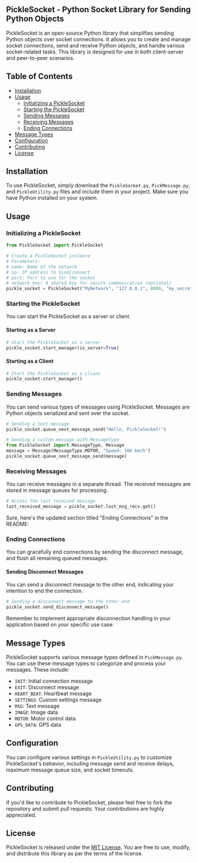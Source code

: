 ## PickleSocket - Python Socket Library for Sending Python Objects

PickleSocket is an open-source Python library that simplifies sending Python objects over socket connections. It allows you to create and manage socket connections, send and receive Python objects, and handle various socket-related tasks. This library is designed for use in both client-server and peer-to-peer scenarios.

## Table of Contents

- [Installation](#installation)
- [Usage](#usage)
  - [Initializing a PickleSocket](#initializing-a-picklesocket)
  - [Starting the PickleSocket](#starting-the-picklesocket)
  - [Sending Messages](#sending-messages)
  - [Receiving Messages](#receiving-messages)
  - [Ending Connections](#Ending-Connections)
- [Message Types](#message-types)
- [Configuration](#configuration)
- [Contributing](#contributing)
- [License](#license)

## Installation

To use PickleSocket, simply download the `PickleSocket.py`, `PickMessage.py`, and `PickleUtility.py` files and include them in your project. Make sure you have Python installed on your system.

## Usage

### Initializing a PickleSocket

```python
from PickleSocket import PickleSocket

# Create a PickleSocket instance
# Parameters:
# name: Name of the network
# ip: IP address to bind/connect
# port: Port to use for the socket
# network_key: A shared key for secure communication (optional)
pickle_socket = PickleSocket("MyNetwork", "127.0.0.1", 8080, "my_secret_key")
```

### Starting the PickleSocket

You can start the PickleSocket as a server or client.

#### Starting as a Server

```python
# Start the PickleSocket as a server
pickle_socket.start_manager(is_server=True)
```

#### Starting as a Client

```python
# Start the PickleSocket as a client
pickle_socket.start_manager()
```

### Sending Messages

You can send various types of messages using PickleSocket. Messages are Python objects serialized and sent over the socket.

```python
# Sending a text message
pickle_socket.queue_next_message_send("Hello, PickleSocket!")

# Sending a custom message with MessageType
from PickleSocket import MessageType, Message
message = Message(MessageType.MOTOR, "Speed: 100 km/h")
pickle_socket.queue_next_message_send(message)
```

### Receiving Messages

You can receive messages in a separate thread. The received messages are stored in message queues for processing.

```python
# Access the last received message
last_received_message = pickle_socket.last_msg_recv.get()
```

Sure, here's the updated section titled "Ending Connections" in the README:

### Ending Connections

You can gracefully end connections by sending the disconnect message, and flush all remaining queued messages.

#### Sending Disconnect Messages

You can send a disconnect message to the other end, indicating your intention to end the connection.

```python
# Sending a disconnect message to the other end
pickle_socket.send_disconnect_message()
```

Remember to implement appropriate disconnection handling in your application based on your specific use case.

## Message Types

PickleSocket supports various message types defined in `PickMessage.py`. You can use these message types to categorize and process your messages. These include:

- `INIT`: Initial connection message
- `EXIT`: Disconnect message
- `HEART_BEAT`: Heartbeat message
- `SETTINGS`: Custom settings message
- `MSG`: Text message
- `IMAGE`: Image data
- `MOTOR`: Motor control data
- `GPS_DATA`: GPS data

## Configuration

You can configure various settings in `PickleUtility.py` to customize PickleSocket's behavior, including message send and receive delays, maximum message queue size, and socket timeouts.

## Contributing

If you'd like to contribute to PickleSocket, please feel free to fork the repository and submit pull requests. Your contributions are highly appreciated.

## License

PickleSocket is released under the [MIT License](LICENSE). You are free to use, modify, and distribute this library as per the terms of the license.
